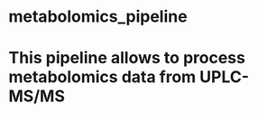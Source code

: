 metabolomics_pipeline
=====================

# This pipeline allows to process metabolomics data from UPLC-MS/MS

